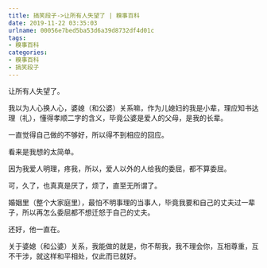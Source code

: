 ```yaml
---
title: 搞笑段子->让所有人失望了 | 糗事百科
date: 2019-11-22 03:35:03
urlname: 00056e7bed5ba53d6a39d8732df4d01c
tags: 
- 糗事百科
categories:
- 糗事百科
- 搞笑段子
---
```

让所有人失望了。

我以为人心换人心，婆媳（和公婆）关系嘛，作为儿媳妇的我是小辈，理应知书达理（礼），懂得孝顺二字的含义，毕竟公婆是爱人的父母，是我的长辈。

一直觉得自己做的不够好，所以得不到相应的回应。

看来是我想的太简单。

因为我爱人明理，疼我，所以，爱人以外的人给我的委屈，都不算委屈。

可，久了，也真真是厌了，烦了，直至无所谓了。

婚姻里（整个大家庭里），最怕不明事理的当事人，毕竟我要和自己的丈夫过一辈子，所以再怎么委屈都不想迁怒于自己的丈夫。

还好，他一直在。

关于婆媳（和公婆）关系，我能做的就是，你不帮我，我不理会你，互相尊重，互不干涉，就这样和平相处，仅此而已就好。


